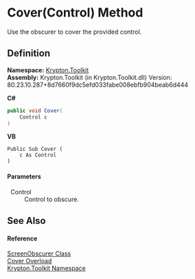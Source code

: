 # Cover(Control) Method


Use the obscurer to cover the provided control.



## Definition
**Namespace:** <a href="79d2eac2-21f4-54ff-7552-b20c33c30600.md">Krypton.Toolkit</a>  
**Assembly:** Krypton.Toolkit (in Krypton.Toolkit.dll) Version: 80.23.10.287+8d7660f9dc5efd033fabe008ebfb904beab6d444

**C#**
``` C#
public void Cover(
	Control c
)
```
**VB**
``` VB
Public Sub Cover ( 
	c As Control
)
```



#### Parameters
<dl><dt>  Control</dt><dd>Control to obscure.</dd></dl>

## See Also


#### Reference
<a href="f5d6ea42-c5e4-29e5-dd8f-becd8e829fb4.md">ScreenObscurer Class</a>  
<a href="5850db48-2ca6-7891-991d-c49f2d44eb73.md">Cover Overload</a>  
<a href="79d2eac2-21f4-54ff-7552-b20c33c30600.md">Krypton.Toolkit Namespace</a>  
